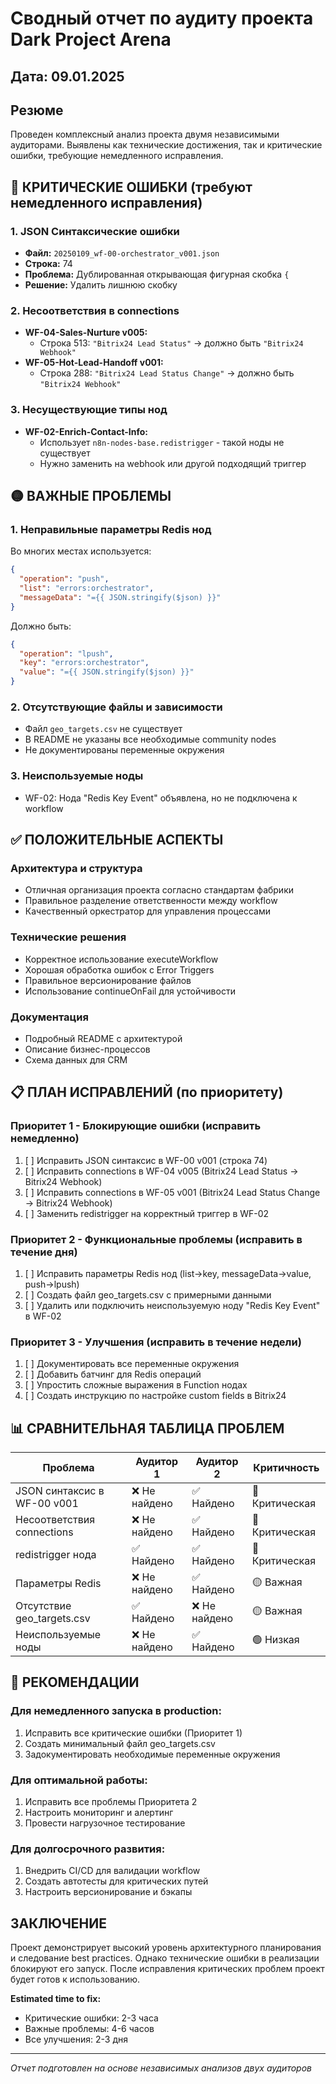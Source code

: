 # Сводный отчет по аудиту проекта Dark Project Arena

## Дата: 09.01.2025

## Резюме
Проведен комплексный анализ проекта двумя независимыми аудиторами. Выявлены как технические достижения, так и критические ошибки, требующие немедленного исправления.

## 🔴 КРИТИЧЕСКИЕ ОШИБКИ (требуют немедленного исправления)

### 1. JSON Синтаксические ошибки
- **Файл:** `20250109_wf-00-orchestrator_v001.json`
- **Строка:** 74
- **Проблема:** Дублированная открывающая фигурная скобка `{`
- **Решение:** Удалить лишнюю скобку

### 2. Несоответствия в connections
- **WF-04-Sales-Nurture v005:**
  - Строка 513: `"Bitrix24 Lead Status"` → должно быть `"Bitrix24 Webhook"`
- **WF-05-Hot-Lead-Handoff v001:**
  - Строка 288: `"Bitrix24 Lead Status Change"` → должно быть `"Bitrix24 Webhook"`

### 3. Несуществующие типы нод
- **WF-02-Enrich-Contact-Info:**
  - Использует `n8n-nodes-base.redistrigger` - такой ноды не существует
  - Нужно заменить на webhook или другой подходящий триггер

## 🟡 ВАЖНЫЕ ПРОБЛЕМЫ

### 1. Неправильные параметры Redis нод
Во многих местах используется:
```json
{
  "operation": "push",
  "list": "errors:orchestrator",
  "messageData": "={{ JSON.stringify($json) }}"
}
```
Должно быть:
```json
{
  "operation": "lpush",
  "key": "errors:orchestrator",
  "value": "={{ JSON.stringify($json) }}"
}
```

### 2. Отсутствующие файлы и зависимости
- Файл `geo_targets.csv` не существует
- В README не указаны все необходимые community nodes
- Не документированы переменные окружения

### 3. Неиспользуемые ноды
- WF-02: Нода "Redis Key Event" объявлена, но не подключена к workflow

## ✅ ПОЛОЖИТЕЛЬНЫЕ АСПЕКТЫ

### Архитектура и структура
- Отличная организация проекта согласно стандартам фабрики
- Правильное разделение ответственности между workflow
- Качественный оркестратор для управления процессами

### Технические решения
- Корректное использование executeWorkflow
- Хорошая обработка ошибок с Error Triggers
- Правильное версионирование файлов
- Использование continueOnFail для устойчивости

### Документация
- Подробный README с архитектурой
- Описание бизнес-процессов
- Схема данных для CRM

## 📋 ПЛАН ИСПРАВЛЕНИЙ (по приоритету)

### Приоритет 1 - Блокирующие ошибки (исправить немедленно)
1. [ ] Исправить JSON синтаксис в WF-00 v001 (строка 74)
2. [ ] Исправить connections в WF-04 v005 (Bitrix24 Lead Status → Bitrix24 Webhook)
3. [ ] Исправить connections в WF-05 v001 (Bitrix24 Lead Status Change → Bitrix24 Webhook)
4. [ ] Заменить redistrigger на корректный триггер в WF-02

### Приоритет 2 - Функциональные проблемы (исправить в течение дня)
1. [ ] Исправить параметры Redis нод (list→key, messageData→value, push→lpush)
2. [ ] Создать файл geo_targets.csv с примерными данными
3. [ ] Удалить или подключить неиспользуемую ноду "Redis Key Event" в WF-02

### Приоритет 3 - Улучшения (исправить в течение недели)
1. [ ] Документировать все переменные окружения
2. [ ] Добавить батчинг для Redis операций
3. [ ] Упростить сложные выражения в Function нодах
4. [ ] Создать инструкцию по настройке custom fields в Bitrix24

## 📊 СРАВНИТЕЛЬНАЯ ТАБЛИЦА ПРОБЛЕМ

| Проблема | Аудитор 1 | Аудитор 2 | Критичность |
|----------|-----------|-----------|-------------|
| JSON синтаксис в WF-00 v001 | ❌ Не найдено | ✅ Найдено | 🔴 Критическая |
| Несоответствия connections | ❌ Не найдено | ✅ Найдено | 🔴 Критическая |
| redistrigger нода | ✅ Найдено | ✅ Найдено | 🔴 Критическая |
| Параметры Redis | ❌ Не найдено | ✅ Найдено | 🟡 Важная |
| Отсутствие geo_targets.csv | ✅ Найдено | ❌ Не найдено | 🟡 Важная |
| Неиспользуемые ноды | ❌ Не найдено | ✅ Найдено | 🟢 Низкая |

## 🎯 РЕКОМЕНДАЦИИ

### Для немедленного запуска в production:
1. Исправить все критические ошибки (Приоритет 1)
2. Создать минимальный файл geo_targets.csv
3. Задокументировать необходимые переменные окружения

### Для оптимальной работы:
1. Исправить все проблемы Приоритета 2
2. Настроить мониторинг и алертинг
3. Провести нагрузочное тестирование

### Для долгосрочного развития:
1. Внедрить CI/CD для валидации workflow
2. Создать автотесты для критических путей
3. Настроить версионирование и бэкапы

## ЗАКЛЮЧЕНИЕ

Проект демонстрирует высокий уровень архитектурного планирования и следование best practices. Однако технические ошибки в реализации блокируют его запуск. После исправления критических проблем проект будет готов к использованию.

**Estimated time to fix:**
- Критические ошибки: 2-3 часа
- Важные проблемы: 4-6 часов
- Все улучшения: 2-3 дня

---
*Отчет подготовлен на основе независимых анализов двух аудиторов*